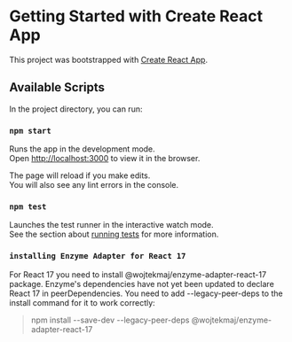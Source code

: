 # Getting Started with Create React App

This project was bootstrapped with [Create React App](https://github.com/facebook/create-react-app).

## Available Scripts

In the project directory, you can run:

### `npm start`

Runs the app in the development mode.\
Open [http://localhost:3000](http://localhost:3000) to view it in the browser.

The page will reload if you make edits.\
You will also see any lint errors in the console.

### `npm test`

Launches the test runner in the interactive watch mode.\
See the section about [running tests](https://facebook.github.io/create-react-app/docs/running-tests) for more information.

### `installing Enzyme Adapter for React 17`

For React 17 you need to install @wojtekmaj/enzyme-adapter-react-17 package.
Enzyme's dependencies have not yet been updated to declare React 17 in peerDependencies. You need to add --legacy-peer-deps to the install command for it to work correctly:

> npm install --save-dev --legacy-peer-deps @wojtekmaj/enzyme-adapter-react-17
